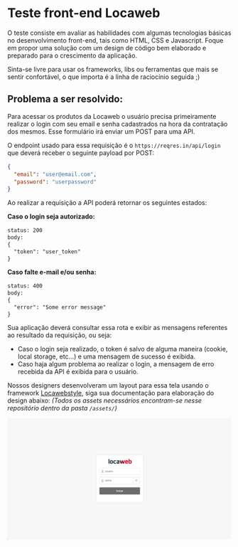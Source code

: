 # Teste front-end Locaweb
O teste consiste em avaliar as habilidades com algumas tecnologias básicas no desenvolvimento front-end, tais como HTML, CSS e Javascript. Foque em propor uma solução com um design de código bem elaborado e preparado para o crescimento da aplicação.

Sinta-se livre para usar os frameworks, libs ou ferramentas que mais se sentir confortável, o que importa é a linha de raciocínio seguida ;)

## Problema a ser resolvido:
Para acessar os produtos da Locaweb o usuário precisa primeiramente realizar o login com seu email e senha cadastrados na hora da contratação dos mesmos. Esse formulário irá enviar um POST para uma API.

O endpoint usado para essa requisição é o `https://reqres.in/api/login` que deverá receber o seguinte payload por POST:

```JSON
{
  "email": "user@email.com",
  "password": "userpassword"
}
```

Ao realizar a requisição a API poderá retornar os seguintes estados:

**Caso o login seja autorizado:**
```
status: 200
body:
{
  "token": "user_token"
}
```

**Caso falte e-mail e/ou senha:**
```
status: 400
body:
{
  "error": "Some error message"
}
```

Sua aplicação deverá consultar essa rota e exibir as mensagens referentes ao resultado da requisição, ou seja:
- Caso o login seja realizado, o token é salvo de alguma maneira (cookie, local storage, etc...) e uma mensagem de sucesso é exibida.
- Caso haja algum problema ao realizar o login, a mensagem de erro recebida da API é exibida para o usuário.

Nossos designers desenvolveram um layout para essa tela usando o framework [Locawebstyle](http://opensource.locaweb.com.br/locawebstyle/), siga sua documentação para elaboração do design abaixo:
*(Todos os assets necessários encontram-se nesse repositório dentro da pasta `/assets/`)*

![Formulário de login](./assets/layout.jpg "Formulário de login com locawebstyle")